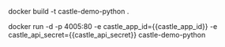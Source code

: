 
docker build -t castle-demo-python .

docker run -d -p 4005:80 -e castle_app_id={{castle_app_id}} -e castle_api_secret={{castle_api_secret}} castle-demo-python